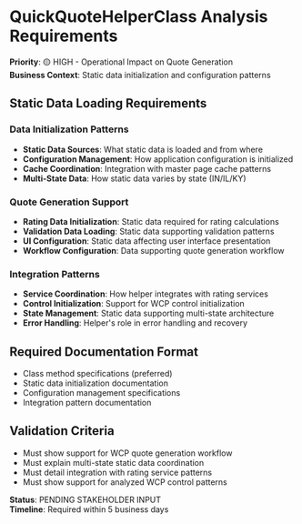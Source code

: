 # QuickQuoteHelperClass Analysis Requirements  
**Priority**: 🟡 HIGH - Operational Impact on Quote Generation  
**Business Context**: Static data initialization and configuration patterns

## Static Data Loading Requirements

### **Data Initialization Patterns**
- **Static Data Sources**: What static data is loaded and from where
- **Configuration Management**: How application configuration is initialized
- **Cache Coordination**: Integration with master page cache patterns
- **Multi-State Data**: How static data varies by state (IN/IL/KY)

### **Quote Generation Support**
- **Rating Data Initialization**: Static data required for rating calculations
- **Validation Data Loading**: Static data supporting validation patterns
- **UI Configuration**: Static data affecting user interface presentation
- **Workflow Configuration**: Data supporting quote generation workflow

### **Integration Patterns**
- **Service Coordination**: How helper integrates with rating services
- **Control Initialization**: Support for WCP control initialization
- **State Management**: Static data supporting multi-state architecture
- **Error Handling**: Helper's role in error handling and recovery

## Required Documentation Format
- Class method specifications (preferred)
- Static data initialization documentation
- Configuration management specifications
- Integration pattern documentation

## Validation Criteria  
- Must show support for WCP quote generation workflow
- Must explain multi-state static data coordination
- Must detail integration with rating service patterns
- Must show support for analyzed WCP control patterns

**Status**: PENDING STAKEHOLDER INPUT  
**Timeline**: Required within 5 business days